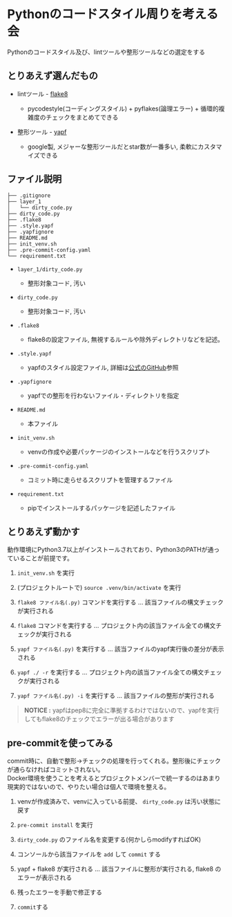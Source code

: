Pythonのコードスタイル周りを考える会
====
Pythonのコードスタイル及び、lintツールや整形ツールなどの選定をする

## とりあえず選んだもの
  * lintツール - [flake8](http://flake8.pycqa.org/en/latest/)
    - pycodestyle(コーディングスタイル) + pyflakes(論理エラー) + 循環的複雑度のチェックをまとめてできる


  * 整形ツール - [yapf](https://github.com/google/yapf)
    - google製, メジャーな整形ツールだとstar数が一番多い, 柔軟にカスタマイズできる


## ファイル説明
  ```
  ├── .gitignore
  ├── layer_1
  │   └── dirty_code.py
  ├── dirty_code.py
  ├── .flake8
  ├── .style.yapf
  ├── .yapfignore
  ├── README.md
  ├── init_venv.sh
  ├── .pre-commit-config.yaml
  └── requirement.txt
  ```

  * `layer_1/dirty_code.py`
    - 整形対象コード, 汚い


  * `dirty_code.py`
    - 整形対象コード, 汚い


  * `.flake8`
    - flake8の設定ファイル, 無視するルールや除外ディレクトリなどを記述。


  * `.style.yapf`
    - yapfのスタイル設定ファイル, 詳細は[公式のGitHub](https://github.com/google/yapf)参照


  * `.yapfignore`
    - yapfでの整形を行わないファイル・ディレクトリを指定


  * `README.md`
    - 本ファイル


  * `init_venv.sh`
    - venvの作成や必要パッケージのインストールなどを行うスクリプト


  * `.pre-commit-config.yaml`
    - コミット時に走らせるスクリプトを管理するファイル


  * `requirement.txt`
    - pipでインストールするパッケージを記述したファイル


## とりあえず動かす
  動作環境にPython3.7以上がインストールされており、Python3のPATHが通っていることが前提です。

  1. `init_venv.sh` を実行


  2. (プロジェクトルートで) `source .venv/bin/activate` を実行


  4. `flake8 ファイル名(.py)` コマンドを実行する
    … 該当ファイルの構文チェックが実行される


  5. `flake8` コマンドを実行する
    … プロジェクト内の該当ファイル全ての構文チェックが実行される


  6. `yapf ファイル名(.py)` を実行する
    … 該当ファイルのyapf実行後の差分が表示される


  7. `yapf ./ -r` を実行する
    … プロジェクト内の該当ファイル全ての構文チェックが実行される


  8. `yapf ファイル名(.py) -i` を実行する
    … 該当ファイルの整形が実行される

  > **NOTICE :**
    yapfはpep8に完全に準拠するわけではないので、yapfを実行してもflake8のチェックでエラーが出る場合があります

## pre-commitを使ってみる
  commit時に、自動で整形→チェックの処理を行ってくれる。整形後にチェックが通らなければコミットされない。  
  Docker環境を使うことを考えるとプロジェクトメンバーで統一するのはあまり現実的ではないので、やりたい場合は個人で環境を整える。

  1. venvが作成済みで、venvに入っている前提、 `dirty_code.py` は汚い状態に戻す


  2. `pre-commit install` を実行


  3. `dirty_code.py` のファイル名を変更する(何かしらmodifyすればOK)


  4. コンソールから該当ファイルを `add` して `commit` する


  5. yapf + flake8 が実行される
    … 該当ファイルに整形が実行される, flake8 のエラーが表示される


  6. 残ったエラーを手動で修正する


  7. `commit`する
